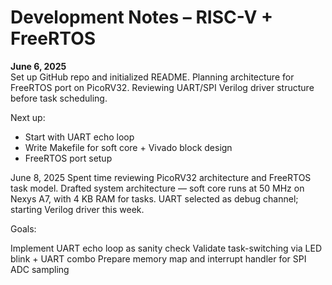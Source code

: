 # Development Notes – RISC-V + FreeRTOS

**June 6, 2025**  
Set up GitHub repo and initialized README. Planning architecture for FreeRTOS port on PicoRV32. Reviewing UART/SPI Verilog driver structure before task scheduling.

Next up:
- Start with UART echo loop
- Write Makefile for soft core + Vivado block design
- FreeRTOS port setup

June 8, 2025
Spent time reviewing PicoRV32 architecture and FreeRTOS task model. Drafted system architecture — soft core runs at 50 MHz on Nexys A7, with 4 KB RAM for tasks. UART selected as debug channel; starting Verilog driver this week.

Goals:

Implement UART echo loop as sanity check
Validate task-switching via LED blink + UART combo
Prepare memory map and interrupt handler for SPI ADC sampling
